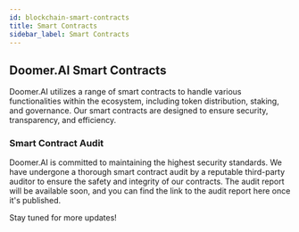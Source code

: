 ```yaml
---
id: blockchain-smart-contracts
title: Smart Contracts
sidebar_label: Smart Contracts
---
```


## Doomer.AI Smart Contracts

Doomer.AI utilizes a range of smart contracts to handle various functionalities within the ecosystem, including token distribution, staking, and governance. Our smart contracts are designed to ensure security, transparency, and efficiency.

### Smart Contract Audit

Doomer.AI is committed to maintaining the highest security standards. We have undergone a thorough smart contract audit by a reputable third-party auditor to ensure the safety and integrity of our contracts. The audit report will be available soon, and you can find the link to the audit report here once it's published.

Stay tuned for more updates!
